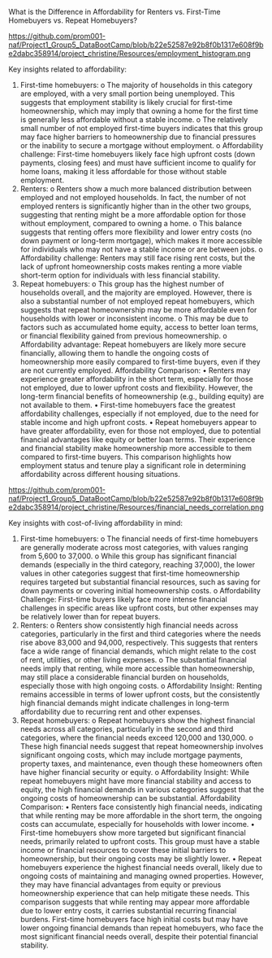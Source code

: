 What is the Difference in Affordability for Renters vs. First-Time Homebuyers vs. Repeat Homebuyers?

https://github.com/prom001-naf/Project1_Group5_DataBootCamp/blob/b22e52587e92b8f0b1317e608f9be2dabc358914/project_christine/Resources/employment_histogram.png

Key insights related to affordability:
1.	First-time homebuyers:
o	The majority of households in this category are employed, with a very small portion being unemployed. This suggests that employment stability is likely crucial for first-time homeownership, which may imply that owning a home for the first time is generally less affordable without a stable income.
o	The relatively small number of not employed first-time buyers indicates that this group may face higher barriers to homeownership due to financial pressures or the inability to secure a mortgage without employment.
o	Affordability challenge: First-time homebuyers likely face high upfront costs (down payments, closing fees) and must have sufficient income to qualify for home loans, making it less affordable for those without stable employment.
2.	Renters:
o	Renters show a much more balanced distribution between employed and not employed households. In fact, the number of not employed renters is significantly higher than in the other two groups, suggesting that renting might be a more affordable option for those without employment, compared to owning a home.
o	This balance suggests that renting offers more flexibility and lower entry costs (no down payment or long-term mortgage), which makes it more accessible for individuals who may not have a stable income or are between jobs.
o	Affordability challenge: Renters may still face rising rent costs, but the lack of upfront homeownership costs makes renting a more viable short-term option for individuals with less financial stability.
3.	Repeat homebuyers:
o	This group has the highest number of households overall, and the majority are employed. However, there is also a substantial number of not employed repeat homebuyers, which suggests that repeat homeownership may be more affordable even for households with lower or inconsistent income.
o	This may be due to factors such as accumulated home equity, access to better loan terms, or financial flexibility gained from previous homeownership.
o	Affordability advantage: Repeat homebuyers are likely more secure financially, allowing them to handle the ongoing costs of homeownership more easily compared to first-time buyers, even if they are not currently employed.
Affordability Comparison:
•	Renters may experience greater affordability in the short term, especially for those not employed, due to lower upfront costs and flexibility. However, the long-term financial benefits of homeownership (e.g., building equity) are not available to them.
•	First-time homebuyers face the greatest affordability challenges, especially if not employed, due to the need for stable income and high upfront costs.
•	Repeat homebuyers appear to have greater affordability, even for those not employed, due to potential financial advantages like equity or better loan terms. Their experience and financial stability make homeownership more accessible to them compared to first-time buyers.
This comparison highlights how employment status and tenure play a significant role in determining affordability across different housing situations.

https://github.com/prom001-naf/Project1_Group5_DataBootCamp/blob/b22e52587e92b8f0b1317e608f9be2dabc358914/project_christine/Resources/financial_needs_correlation.png

Key insights with cost-of-living affordability in mind:
1.	First-time homebuyers:
o	The financial needs of first-time homebuyers are generally moderate across most categories, with values ranging from 5,600 to 37,000.
o	While this group has significant financial demands (especially in the third category, reaching 37,000), the lower values in other categories suggest that first-time homeownership requires targeted but substantial financial resources, such as saving for down payments or covering initial homeownership costs.
o	Affordability Challenge: First-time buyers likely face more intense financial challenges in specific areas like upfront costs, but other expenses may be relatively lower than for repeat buyers.
2.	Renters:
o	Renters show consistently high financial needs across categories, particularly in the first and third categories where the needs rise above 83,000 and 94,000, respectively. This suggests that renters face a wide range of financial demands, which might relate to the cost of rent, utilities, or other living expenses.
o	The substantial financial needs imply that renting, while more accessible than homeownership, may still place a considerable financial burden on households, especially those with high ongoing costs.
o	Affordability Insight: Renting remains accessible in terms of lower upfront costs, but the consistently high financial demands might indicate challenges in long-term affordability due to recurring rent and other expenses.
3.	Repeat homebuyers:
o	Repeat homebuyers show the highest financial needs across all categories, particularly in the second and third categories, where the financial needs exceed 120,000 and 130,000.
o	These high financial needs suggest that repeat homeownership involves significant ongoing costs, which may include mortgage payments, property taxes, and maintenance, even though these homeowners often have higher financial security or equity.
o	Affordability Insight: While repeat homebuyers might have more financial stability and access to equity, the high financial demands in various categories suggest that the ongoing costs of homeownership can be substantial.
Affordability Comparison:
•	Renters face consistently high financial needs, indicating that while renting may be more affordable in the short term, the ongoing costs can accumulate, especially for households with lower income.
•	First-time homebuyers show more targeted but significant financial needs, primarily related to upfront costs. This group must have a stable income or financial resources to cover these initial barriers to homeownership, but their ongoing costs may be slightly lower.
•	Repeat homebuyers experience the highest financial needs overall, likely due to ongoing costs of maintaining and managing owned properties. However, they may have financial advantages from equity or previous homeownership experience that can help mitigate these needs.
This comparison suggests that while renting may appear more affordable due to lower entry costs, it carries substantial recurring financial burdens. First-time homebuyers face high initial costs but may have lower ongoing financial demands than repeat homebuyers, who face the most significant financial needs overall, despite their potential financial stability.
